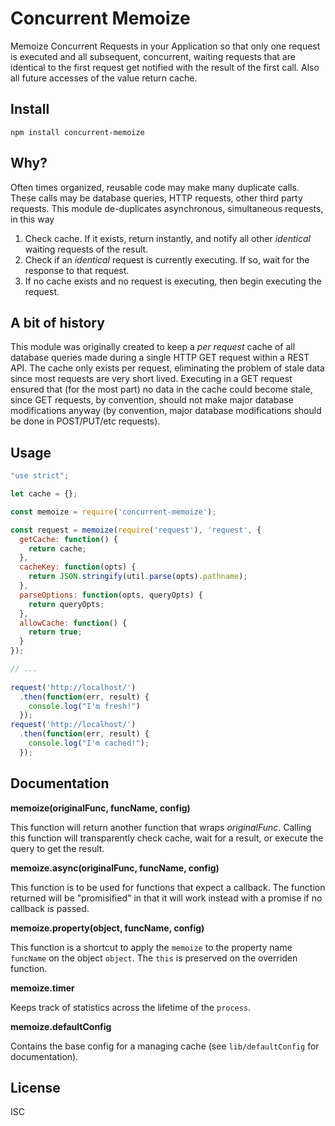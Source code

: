 # Concurrent Memoize

Memoize Concurrent Requests in your Application so that only one request is executed and all subsequent, concurrent, waiting requests that are identical to the first request get notified with the result of the first call. Also all future accesses of the value return cache.

## Install

`npm install concurrent-memoize`

## Why?

Often times organized, reusable code may make many duplicate calls. These calls may be database queries, HTTP requests, other third party requests. This module de-duplicates asynchronous, simultaneous requests, in this way

1. Check cache. If it exists, return instantly, and notify all other *identical* waiting requests of the result.
2. Check if an *identical* request is currently executing. If so, wait for the response to that request.
3. If no cache exists and no request is executing, then begin executing the request.

## A bit of history

This module was originally created to keep a _per request_ cache of all database queries made during a single HTTP GET request within a REST API. The cache only exists per request, eliminating the problem of stale data since most requests are very short lived. Executing in a GET request ensured that (for the most part) no data in the cache could become stale, since GET requests, by convention, should not make major database modifications anyway (by convention, major database modifications should be done in POST/PUT/etc requests).

## Usage

```JavaScript
"use strict";

let cache = {};

const memoize = require('concurrent-memoize');

const request = memoize(require('request'), 'request', {
  getCache: function() {
    return cache;
  },
  cacheKey: function(opts) {
    return JSON.stringify(util.parse(opts).pathname);
  },
  parseOptions: function(opts, queryOpts) {
    return queryOpts;
  },
  allowCache: function() {
    return true;
  }
});

// ...
 
request('http://localhost/')
  .then(function(err, result) {
    console.log("I'm fresh!")    
  });
request('http://localhost/')
  .then(function(err, result) {
    console.log("I'm cached!");
  });
```

## Documentation

**memoize(originalFunc, funcName, config)**

This function will return another function that wraps *originalFunc*. Calling this function will transparently check cache, wait for a result, or execute the query to get the result.

**memoize.async(originalFunc, funcName, config)**

This function is to be used for functions that expect a callback. The function returned will be "promisified" in that it will work instead with a promise if no callback is passed. 

**memoize.property(object, funcName, config)**

This function is a shortcut to apply the `memoize` to the property name `funcName` on the object `object`. The `this` is preserved on the overriden function.

**memoize.timer**

Keeps track of statistics across the lifetime of the `process`.

**memoize.defaultConfig**

Contains the base config for a managing cache (see `lib/defaultConfig` for documentation).

## License

ISC

